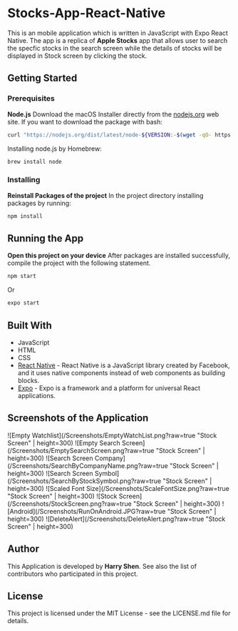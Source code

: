 # Stocks-App-React-Native

This is an mobile application which is written in JavaScript with Expo React Native. The app is a replica of **Apple Stocks** app that allows user to search the specfic stocks in the search screen while the details of stocks will be displayed in Stock screen by clicking the stock.

## Getting Started

### Prerequisites
**Node.js**
Download the macOS Installer directly from the [nodejs.org](https://nodejs.org/en/download/current/) web site.
If you want to download the package with bash:
``` bash
curl "https://nodejs.org/dist/latest/node-${VERSION:-$(wget -qO- https://nodejs.org/dist/latest/ | sed -nE 's|.*>node-(.*)\.pkg</a>.*|\1|p')}.pkg" > "$HOME/Downloads/node-latest.pkg" && sudo installer -store -pkg "$HOME/Downloads/node-latest.pkg" -target "/"
```
Installing node.js by Homebrew:
``` bash
brew install node
```

### Installing
**Reinstall Packages of the project**
In the project directory installing packages by running:
``` bash
npm install
```

## Running the App
**Open this project on your device**
After packages are installed successfully, compile the project with the following statement.
``` bash
npm start
```
Or
``` bash
expo start
```

## Built With
* JavaScript
* HTML
* CSS
* [React Native](https://reactnative.dev) - React Native is a JavaScript library created by Facebook, and it uses native components instead of web components as building blocks.
* [Expo](https://docs.expo.io) - Expo is a framework and a platform for universal React applications.

## Screenshots of the Application
![Empty Watchlist](/Screenshots/EmptyWatchList.png?raw=true "Stock Screen" | height=300)
![Empty Search Screen](/Screenshots/EmptySearchScreen.png?raw=true "Stock Screen" | height=300)
![Search Screen Company](/Screenshots/SearchByCompanyName.png?raw=true "Stock Screen" | height=300)
![Search Screen Symbol](/Screenshots/SearchByStockSymbol.png?raw=true "Stock Screen" | height=300)
![Scaled Font Size](/Screenshots/ScaleFontSize.png?raw=true "Stock Screen" | height=300)
![Stock Screen](/Screenshots/StockScreen.png?raw=true "Stock Screen" | height=300)
![Android](/Screenshots/RunOnAndroid.JPG?raw=true "Stock Screen" | height=300)
![DeleteAlert](/Screenshots/DeleteAlert.png?raw=true "Stock Screen" | height=300)

## Author
This Application is developed by **Harry Shen**.
See also the list of contributors who participated in this project.

## License
This project is licensed under the MIT License - see the LICENSE.md file for details.
